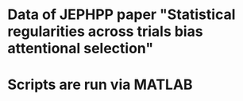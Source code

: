 # Data of JEPHPP paper "Statistical regularities across trials bias attentional selection"
# Scripts are run via MATLAB
